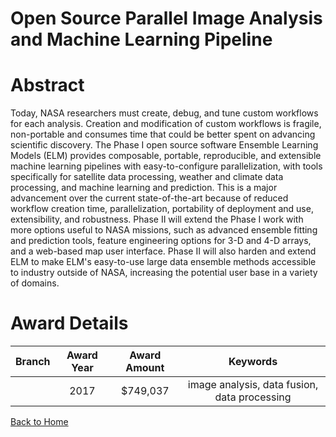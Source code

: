 
Open Source Parallel Image Analysis and Machine Learning Pipeline
=================================================================

# Abstract


Today, NASA researchers must create, debug, and tune custom workflows for each analysis. Creation and modification of custom workflows is fragile, non-portable and consumes time that could be better spent on advancing scientific discovery. The Phase I open source software Ensemble Learning Models (ELM) provides composable, portable, reproducible, and extensible machine learning pipelines with easy-to-configure parallelization, with tools specifically for satellite data processing, weather and climate data processing, and machine learning and prediction. This is a major advancement over the current state-of-the-art because of reduced workflow creation time, parallelization, portability of deployment and use, extensibility, and robustness. Phase II will extend the Phase I work with more options useful to NASA missions, such as advanced ensemble fitting and prediction tools, feature engineering options for 3-D and 4-D arrays, and a web-based map user interface.  Phase II will also harden and extend ELM to make ELM's easy-to-use large data ensemble methods accessible to industry outside of NASA, increasing the potential user base in a variety of domains.  

# Award Details

|Branch|Award Year|Award Amount|Keywords|
| :---: | :---: | :---: | :---: |
||2017|$749,037|image analysis, data fusion, data processing|
  
  


[Back to Home](https://github.com/chrischow/dod_sbir_awards/JT/#236)